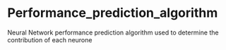 # Performance_prediction_algorithm
Neural Network performance prediction algorithm used to determine the contribution of each neurone
